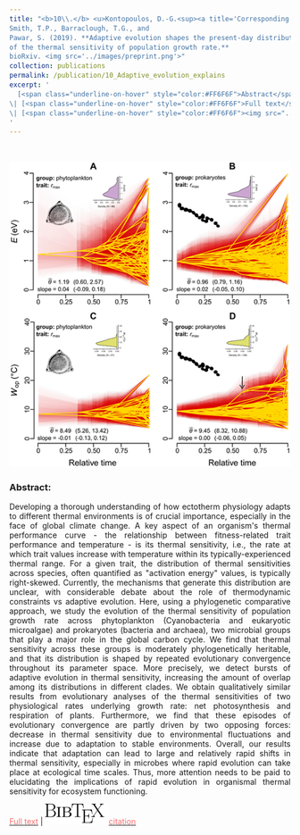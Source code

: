 ```yaml
---
title: "<b>10\\.</b> <u>Kontopoulos, D.-G.<sup><a title='Corresponding author'>✉</a></sup></u>, 
Smith, T.P., Barraclough, T.G., and 
Pawar, S. (2019). **Adaptive evolution shapes the present-day distribution 
of the thermal sensitivity of population growth rate.** 
bioRxiv. <img src='../images/preprint.png'>"
collection: publications
permalink: /publication/10_Adaptive_evolution_explains
excerpt: '
  [<span class="underline-on-hover" style="color:#FF6F6F">Abstract</span>](../publication/10_Adaptive_evolution_explains)
\| [<span class="underline-on-hover" style="color:#FF6F6F">Full text</span>](https://doi.org/10.1101/712885)
\| [<span class="underline-on-hover" style="color:#FF6F6F"><img src="../images/bibtex.svg">citation</span>](../bibtex/10_Adaptive_evolution_explains.bib)
'
---
```


<br><center><img src="../images/publications/adaptive_evolution_thermal_sensitivity.png"></center>

### Abstract:

<p style='text-align: justify;'>
Developing a thorough understanding of how ectotherm physiology adapts to 
different thermal environments is of crucial importance, especially in the 
face of global climate change. A key aspect of an organism's thermal performance 
curve - the relationship between fitness-related trait performance and temperature - 
is its thermal sensitivity, i.e., the rate at which trait values increase 
with temperature within its typically-experienced thermal range. For a 
given trait, the distribution of thermal sensitivities across species, 
often quantified as "activation energy" values, is typically right-skewed. 
Currently, the mechanisms that generate this distribution are unclear, 
with considerable debate about the role of thermodynamic constraints vs 
adaptive evolution. Here, using a phylogenetic comparative approach, we 
study the evolution of the thermal sensitivity of population growth rate 
across phytoplankton (Cyanobacteria and eukaryotic microalgae) and 
prokaryotes (bacteria and archaea), two microbial groups that play a major 
role in the global carbon cycle. We find that thermal sensitivity across 
these groups is moderately phylogenetically heritable, and that its 
distribution is shaped by repeated evolutionary convergence throughout 
its parameter space. More precisely, we detect bursts of adaptive 
evolution in thermal sensitivity, increasing the amount of overlap among 
its distributions in different clades. We obtain qualitatively similar 
results from evolutionary analyses of the thermal sensitivities of two 
physiological rates underlying growth rate: net photosynthesis and 
respiration of plants. Furthermore, we find that these episodes of 
evolutionary convergence are partly driven by two opposing forces: decrease 
in thermal sensitivity due to environmental fluctuations and increase due 
to adaptation to stable environments. Overall, our results indicate that 
adaptation can lead to large and relatively rapid shifts in thermal 
sensitivity, especially in microbes where rapid evolution can take place 
at ecological time scales. Thus, more attention needs to be paid to 
elucidating the implications of rapid evolution in organismal thermal 
sensitivity for ecosystem functioning.

</p>

[<span class="underline-on-hover" style="color:#FF6F6F">Full text</span>](https://doi.org/10.1101/712885)
\| [<span class="underline-on-hover" style="color:#FF6F6F"><img src="../images/bibtex.svg">citation</span>](../bibtex/10_Adaptive_evolution_explains.bib)
